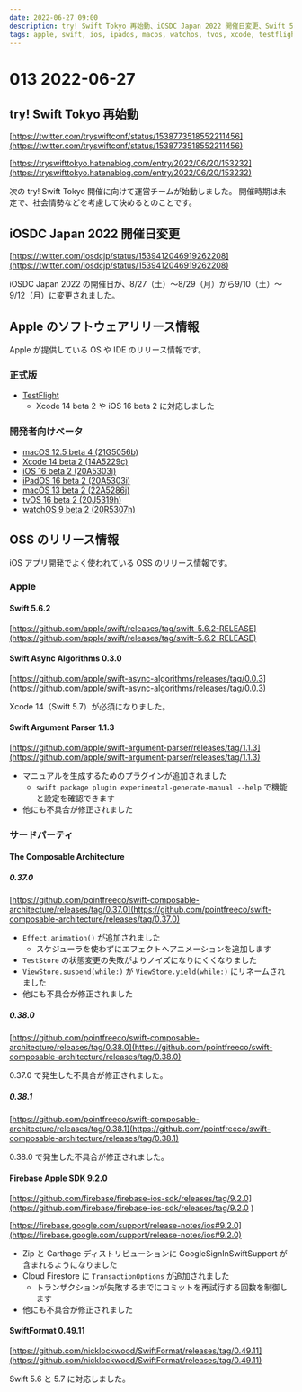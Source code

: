 ```yaml
---
date: 2022-06-27 09:00
description: try! Swift Tokyo 再始動、iOSDC Japan 2022 開催日変更、Swift 5.6.2 リリース、Swift Argument Parser 1.1.3 リリース、Firebase Apple SDK 9.2.0 リリース、SwiftFormat 0.49.11 リリースなど
tags: apple, swift, ios, ipados, macos, watchos, tvos, xcode, testflight, try-swift-tokyo, iosdcjapan, swift-async-algorithms, swift-argument-parser, tca, the-composable-architecture, firebase, firestore, swiftformat
---
```

# 013 2022-06-27

## try! Swift Tokyo 再始動

[https://twitter.com/tryswiftconf/status/1538773518552211456](https://twitter.com/tryswiftconf/status/1538773518552211456)

[https://tryswifttokyo.hatenablog.com/entry/2022/06/20/153232](https://tryswifttokyo.hatenablog.com/entry/2022/06/20/153232)

次の try! Swift Tokyo 開催に向けて運営チームが始動しました。
開催時期は未定で、社会情勢などを考慮して決めるとのことです。

## iOSDC Japan 2022 開催日変更

[https://twitter.com/iosdcjp/status/1539412046919262208](https://twitter.com/iosdcjp/status/1539412046919262208)

iOSDC Japan 2022 の開催日が、8/27（土）〜8/29（月）から9/10（土）〜9/12（月）に変更されました。

## Apple のソフトウェアリリース情報

Apple が提供している OS や IDE のリリース情報です。

### 正式版

- [TestFlight](https://developer.apple.com/news/releases/?id=06222022g)
  - Xcode 14 beta 2 や iOS 16 beta 2 に対応しました

### 開発者向けベータ

- [macOS 12.5 beta 4 (21G5056b)](https://developer.apple.com/news/releases/?id=06242022a)
- [Xcode 14 beta 2 (14A5229c)](https://developer.apple.com/news/releases/?id=06222022f)
- [iOS 16 beta 2 (20A5303i)](https://developer.apple.com/news/releases/?id=06222022e)
- [iPadOS 16 beta 2 (20A5303i)](https://developer.apple.com/news/releases/?id=06222022d)
- [macOS 13 beta 2 (22A5286j)](https://developer.apple.com/news/releases/?id=06222022c)
- [tvOS 16 beta 2 (20J5319h)](https://developer.apple.com/news/releases/?id=06222022a)
- [watchOS 9 beta 2 (20R5307h)](https://developer.apple.com/news/releases/?id=06222022b)

## OSS のリリース情報

iOS アプリ開発でよく使われている OSS のリリース情報です。

### Apple

#### Swift 5.6.2

[https://github.com/apple/swift/releases/tag/swift-5.6.2-RELEASE](https://github.com/apple/swift/releases/tag/swift-5.6.2-RELEASE)

#### Swift Async Algorithms 0.3.0

[https://github.com/apple/swift-async-algorithms/releases/tag/0.0.3](https://github.com/apple/swift-async-algorithms/releases/tag/0.0.3)

Xcode 14（Swift 5.7）が必須になりました。

#### Swift Argument Parser 1.1.3

[https://github.com/apple/swift-argument-parser/releases/tag/1.1.3](https://github.com/apple/swift-argument-parser/releases/tag/1.1.3)

- マニュアルを生成するためのプラグインが追加されました
  - `swift package plugin experimental-generate-manual --help` で機能と設定を確認できます
- 他にも不具合が修正されました

### サードパーティ

#### The Composable Architecture

##### 0.37.0

[https://github.com/pointfreeco/swift-composable-architecture/releases/tag/0.37.0](https://github.com/pointfreeco/swift-composable-architecture/releases/tag/0.37.0)

- `Effect.animation()` が追加されました
  - スケジューラを使わずにエフェクトへアニメーションを追加します
- `TestStore` の状態変更の失敗がよりノイズになりにくくなりました
- `ViewStore.suspend(while:)` が `ViewStore.yield(while:)` にリネームされました
- 他にも不具合が修正されました

##### 0.38.0

[https://github.com/pointfreeco/swift-composable-architecture/releases/tag/0.38.0](https://github.com/pointfreeco/swift-composable-architecture/releases/tag/0.38.0)

0.37.0 で発生した不具合が修正されました。

##### 0.38.1

[https://github.com/pointfreeco/swift-composable-architecture/releases/tag/0.38.1](https://github.com/pointfreeco/swift-composable-architecture/releases/tag/0.38.1)

0.38.0 で発生した不具合が修正されました。

#### Firebase Apple SDK 9.2.0

[https://github.com/firebase/firebase-ios-sdk/releases/tag/9.2.0](https://github.com/firebase/firebase-ios-sdk/releases/tag/9.2.0 )

[https://firebase.google.com/support/release-notes/ios#9.2.0](https://firebase.google.com/support/release-notes/ios#9.2.0)

<!-- textlint-disable ja-technical-writing/no-doubled-joshi -->

- Zip と Carthage ディストリビューションに GoogleSignInSwiftSupport が含まれるようになりました
- Cloud Firestore に `TransactionOptions` が追加されました
  - トランザクションが失敗するまでにコミットを再試行する回数を制御します
- 他にも不具合が修正されました

<!-- textlint-enable ja-technical-writing/no-doubled-joshi -->

#### SwiftFormat 0.49.11

[https://github.com/nicklockwood/SwiftFormat/releases/tag/0.49.11](https://github.com/nicklockwood/SwiftFormat/releases/tag/0.49.11)

Swift 5.6 と 5.7 に対応しました。
